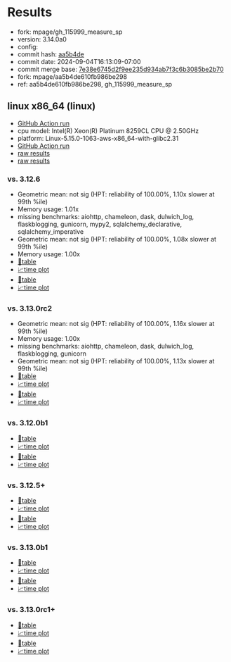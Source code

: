 # Results

- fork: mpage/gh_115999_measure_sp
- version: 3.14.0a0
- config: 
- commit hash: [aa5b4de](https://github.com/mpage/cpython/commit/aa5b4de)
- commit date: 2024-09-04T16:13:09-07:00
- commit merge base: [7e38e6745d2f9ee235d934ab7f3c6b3085be2b70](https://github.com/python/cpython/commit/7e38e6745d2f9ee235d934ab7f3c6b3085be2b70)
- fork: mpage/aa5b4de610fb986be298
- ref: aa5b4de610fb986be298, gh_115999_measure_sp

## linux x86_64 (linux)

- [GitHub Action run](https://github.com/facebookexperimental/free-threading-benchmarking/actions/runs/10709484612)
- cpu model: Intel(R) Xeon(R) Platinum 8259CL CPU @ 2.50GHz
- platform: Linux-5.15.0-1063-aws-x86_64-with-glibc2.31
- [GitHub Action run](https://github.com/facebookexperimental/free-threading-benchmarking/actions/runs/10713067943)
- [raw results](bm-20240904-linux-x86_64-mpage-aa5b4de610fb986be298-3.14.0a0-aa5b4de.json)
- [raw results](bm-20240904-linux-x86_64-mpage-gh_115999_measure_sp-3.14.0a0-aa5b4de.json)

### vs. 3.12.6

- Geometric mean: not sig (HPT: reliability of 100.00%, 1.10x slower at 99th %ile)
- Memory usage: 1.01x
- missing benchmarks: aiohttp, chameleon, dask, dulwich_log, flaskblogging, gunicorn, mypy2, sqlalchemy_declarative, sqlalchemy_imperative
- Geometric mean: not sig (HPT: reliability of 100.00%, 1.08x slower at 99th %ile)
- Memory usage: 1.00x
- [📄table](bm-20240904-linux-x86_64-mpage-aa5b4de610fb986be298-3.14.0a0-aa5b4de-vs-3.12.6.md)
- [📈time plot](bm-20240904-linux-x86_64-mpage-aa5b4de610fb986be298-3.14.0a0-aa5b4de-vs-3.12.6.svg)
- [📄table](bm-20240904-linux-x86_64-mpage-gh_115999_measure_sp-3.14.0a0-aa5b4de-vs-3.12.6.md)
- [📈time plot](bm-20240904-linux-x86_64-mpage-gh_115999_measure_sp-3.14.0a0-aa5b4de-vs-3.12.6.svg)

### vs. 3.13.0rc2

- Geometric mean: not sig (HPT: reliability of 100.00%, 1.16x slower at 99th %ile)
- Memory usage: 1.00x
- missing benchmarks: aiohttp, chameleon, dask, dulwich_log, flaskblogging, gunicorn
- Geometric mean: not sig (HPT: reliability of 100.00%, 1.13x slower at 99th %ile)
- [📄table](bm-20240904-linux-x86_64-mpage-aa5b4de610fb986be298-3.14.0a0-aa5b4de-vs-3.13.0rc2.md)
- [📈time plot](bm-20240904-linux-x86_64-mpage-aa5b4de610fb986be298-3.14.0a0-aa5b4de-vs-3.13.0rc2.svg)
- [📄table](bm-20240904-linux-x86_64-mpage-gh_115999_measure_sp-3.14.0a0-aa5b4de-vs-3.13.0rc2.md)
- [📈time plot](bm-20240904-linux-x86_64-mpage-gh_115999_measure_sp-3.14.0a0-aa5b4de-vs-3.13.0rc2.svg)

### vs. 3.12.0b1

- [📄table](bm-20240904-linux-x86_64-mpage-aa5b4de610fb986be298-3.14.0a0-aa5b4de-vs-3.12.0b1.md)
- [📈time plot](bm-20240904-linux-x86_64-mpage-aa5b4de610fb986be298-3.14.0a0-aa5b4de-vs-3.12.0b1.svg)
- [📄table](bm-20240904-linux-x86_64-mpage-gh_115999_measure_sp-3.14.0a0-aa5b4de-vs-3.12.0b1.md)
- [📈time plot](bm-20240904-linux-x86_64-mpage-gh_115999_measure_sp-3.14.0a0-aa5b4de-vs-3.12.0b1.svg)

### vs. 3.12.5+

- [📄table](bm-20240904-linux-x86_64-mpage-aa5b4de610fb986be298-3.14.0a0-aa5b4de-vs-3.12.5%2B.md)
- [📈time plot](bm-20240904-linux-x86_64-mpage-aa5b4de610fb986be298-3.14.0a0-aa5b4de-vs-3.12.5%2B.svg)
- [📄table](bm-20240904-linux-x86_64-mpage-gh_115999_measure_sp-3.14.0a0-aa5b4de-vs-3.12.5%2B.md)
- [📈time plot](bm-20240904-linux-x86_64-mpage-gh_115999_measure_sp-3.14.0a0-aa5b4de-vs-3.12.5%2B.svg)

### vs. 3.13.0b1

- [📄table](bm-20240904-linux-x86_64-mpage-aa5b4de610fb986be298-3.14.0a0-aa5b4de-vs-3.13.0b1.md)
- [📈time plot](bm-20240904-linux-x86_64-mpage-aa5b4de610fb986be298-3.14.0a0-aa5b4de-vs-3.13.0b1.svg)
- [📄table](bm-20240904-linux-x86_64-mpage-gh_115999_measure_sp-3.14.0a0-aa5b4de-vs-3.13.0b1.md)
- [📈time plot](bm-20240904-linux-x86_64-mpage-gh_115999_measure_sp-3.14.0a0-aa5b4de-vs-3.13.0b1.svg)

### vs. 3.13.0rc1+

- [📄table](bm-20240904-linux-x86_64-mpage-aa5b4de610fb986be298-3.14.0a0-aa5b4de-vs-3.13.0rc1%2B.md)
- [📈time plot](bm-20240904-linux-x86_64-mpage-aa5b4de610fb986be298-3.14.0a0-aa5b4de-vs-3.13.0rc1%2B.svg)
- [📄table](bm-20240904-linux-x86_64-mpage-gh_115999_measure_sp-3.14.0a0-aa5b4de-vs-3.13.0rc1%2B.md)
- [📈time plot](bm-20240904-linux-x86_64-mpage-gh_115999_measure_sp-3.14.0a0-aa5b4de-vs-3.13.0rc1%2B.svg)

